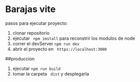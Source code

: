 
# Barajas vite

pasos para ejecutar proyecto:

1. clonar repositorio 
2. ejecutar ``` npm imstall``` para reconstrir los modulos de node
3. correr el devServer  ```npm run dev ``` 
4. abrir el proyecto en ``` https://localhost:3000```


##produccion

1. ejecutar ```npm run build ```
2. tomar la carpeta ``` dist``` y desplegarla
